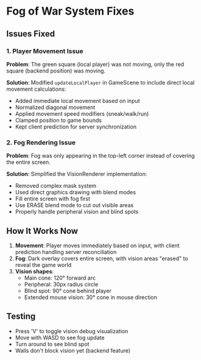 # Fog of War System Fixes

## Issues Fixed

### 1. Player Movement Issue
**Problem**: The green square (local player) was not moving, only the red square (backend position) was moving.

**Solution**: Modified `updateLocalPlayer` in GameScene to include direct local movement calculations:
- Added immediate local movement based on input
- Normalized diagonal movement
- Applied movement speed modifiers (sneak/walk/run)
- Clamped position to game bounds
- Kept client prediction for server synchronization

### 2. Fog Rendering Issue
**Problem**: Fog was only appearing in the top-left corner instead of covering the entire screen.

**Solution**: Simplified the VisionRenderer implementation:
- Removed complex mask system
- Used direct graphics drawing with blend modes
- Fill entire screen with fog first
- Use ERASE blend mode to cut out visible areas
- Properly handle peripheral vision and blind spots

## How It Works Now

1. **Movement**: Player moves immediately based on input, with client prediction handling server reconciliation
2. **Fog**: Dark overlay covers entire screen, with vision areas "erased" to reveal the game world
3. **Vision shapes**: 
   - Main cone: 120° forward arc
   - Peripheral: 30px radius circle
   - Blind spot: 90° cone behind player
   - Extended mouse vision: 30° cone in mouse direction

## Testing
- Press 'V' to toggle vision debug visualization
- Move with WASD to see fog update
- Turn around to see blind spot
- Walls don't block vision yet (backend feature) 